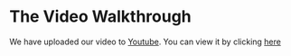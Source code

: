 # The Video Walkthrough

We have uploaded our video to [Youtube](https://www.youtube.com). You can view it by clicking [here](https://youtu.be/Y-uCAdIlLuk)